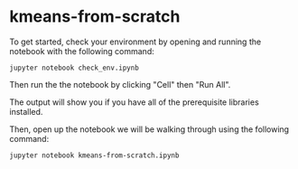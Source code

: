 # kmeans-from-scratch

To get started, check your environment by opening and running the notebook with the following command:

`jupyter notebook check_env.ipynb`

Then run the the notebook by clicking "Cell" then "Run All".

The output will show you if you have all of the prerequisite libraries installed.

Then, open up the notebook we will be walking through using the following command:

`jupyter notebook kmeans-from-scratch.ipynb`
